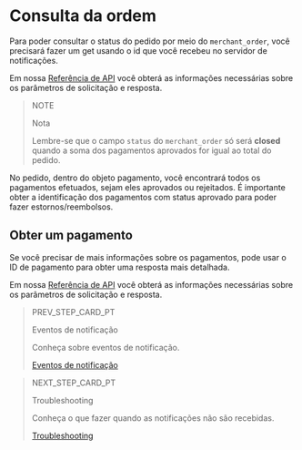 # Consulta da ordem

Para poder consultar o status do pedido por meio do `merchant_order`, você precisará fazer um get usando o id que você recebeu no servidor de notificações.

Em nossa [Referência de API](https://www.mercadopago[FAKER][URL][DOMAIN]/developers/pt/reference/merchant_orders/_merchant_orders_id/get) você obterá as informações necessárias sobre os parâmetros de solicitação e resposta.

> NOTE
>
> Nota
>
> Lembre-se que o campo `status` do `merchant_order` só será **closed** quando a soma dos pagamentos aprovados for igual ao total do pedido.

No pedido, dentro do objeto pagamento, você encontrará todos os pagamentos efetuados, sejam eles aprovados ou rejeitados. É importante obter a identificação dos pagamentos com status aprovado para poder fazer estornos/reembolsos.

## Obter um pagamento

Se você precisar de mais informações sobre os pagamentos, pode usar o ID de pagamento para obter uma resposta mais detalhada.

Em nossa [Referência de API](https://www.mercadopago[FAKER][URL][DOMAIN]/developers/pt/reference/payments/_payments_id/get) você obterá as informações necessárias sobre os parâmetros de solicitação e resposta.

> PREV_STEP_CARD_PT
>
> Eventos de notificação
>
> Conheça sobre eventos de notificação.
>
> [Eventos de notificação](https://www.mercadopago[FAKER][URL][DOMAIN]/developers/pt/guides/notifications/ipn/inperson-notification-events)

> NEXT_STEP_CARD_PT
>
> Troubleshooting
>
> Conheça o que fazer quando as notificações não são recebidas.
>
> [Troubleshooting](https://www.mercadopago[FAKER][URL][DOMAIN]/developers/pt/guides/notifications/ipn/troubleshooting)